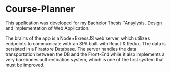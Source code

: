 # Course-Planner

This application was developed for my Bachelor Thesis "Anaylysis, Design and implementation of Web Application.

The brains of the app is a Node+ExressJS web server, which utilizes endpoints to communicate with an SPA built with React & Redux. The data is persisted in a Firastore Database.
The server handles the data transportation between the DB and the Front-End while it also implements a very barebones authentication system, which is one of the first system that must be improved.

